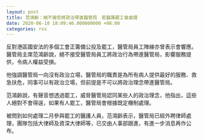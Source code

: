 ```yaml
---
layout: post
title: 范鴻齡：絕不接受將政治帶進醫管局　若醫護罷工會處理
date: 2020-06-18 18:09:46.000000000 +08:00
categories: rss
---
```


反對港區國安法的多個工會正籌備公投及罷工，醫管局員工陣線亦曾表示會響應。醫管局主席范鴻齡說，絕不接受醫管局員工將政治行為帶進醫管局，影響服務提供，令病人權益受損。

他強調醫管局一向沒有政治立場，醫管局的職責是為所有病人提供最好的服務、救急扶危，同事可以有政治立場，但前提是不可以將政治理念帶進醫管局。

范鴻齡說，有聲音想透過罷工，威脅醫管局認同某些人的政治理念，他指出，這些人絕對不會得逞，如果有人罷工，醫管局會根據既定機制處理。

被問到如何處理二月參與罷工的醫護人員，范鴻齡表示，醫管局已經外聘律師處理，團隊包括大律師及資深大律師等，已交由人事部跟進，有進一步消息再作公布。
